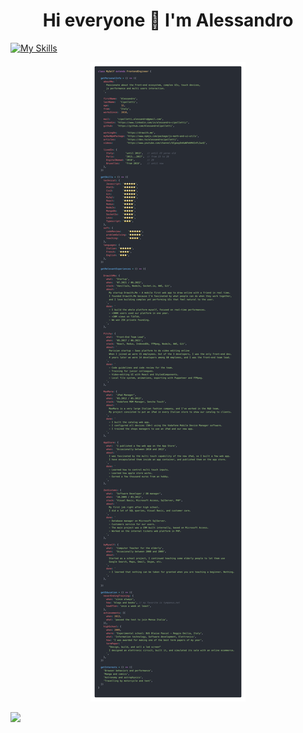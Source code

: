 <h1 align="center">Hi everyone 👋 I'm Alessandro</h1>

<!--
[![Typing SVG](https://readme-typing-svg.herokuapp.com?size=25&duration=2000&color=000000&background=FFFFFF&center=true&vCenter=true&multiline=true&width=1024&height=130&lines=Hi+everyone+%F0%9F%91%8B+I'm+Alessandro%2C;a+passionate+Front-End+engineer+from+Italy.;I+love+to+build+complex+and+performing+UIs%2C;and+tools+to+connect+people.;++++++++++)](https://git.io/typing-svg)
-->

<!--
<div align="center">
  <img
       src="https://readme-typing-svg.herokuapp.com?size=25&duration=2000&color=000000&background=FFFFFF&center=true&vCenter=true&multiline=true&width=1024&height=130&lines=Hi+everyone+%F0%9F%91%8B+I'm+Alessandro%2C;a+passionate+Front-End+engineer+from+Italy.;I+love+to+build+complex+and+performing+UIs%2C;and+tools+to+connect+people.;++++++++++)](https://git.io/typing-svg"
  />
</div>
-->

[![My Skills](https://skillicons.dev/icons?i=js,html,css,react,redux,ts,scss,mongodb,mysql,nodejs,py,aws,git,vscode,webpack)](https://skillicons.dev)

<!--
<div align="center">
  <img src="./myself3.png" />  
</div>

<br />
-->

<div align="center">
  <img src="./myself.webp" />  
</div>

<!--
<br /><br />
### My articles [TODO]
![Dev.to blog](https://img.shields.io/badge/dev.to-0A0A0A?style=for-the-badge&logo=dev.to&logoColor=white)


<br /><br />
## My Startup Project [TODO]


<br /><br />
## My Npm utils package [TODO]


<br /><br />
### My (italian) Youtube Channel [TODO]
> About web development and startups

<a href="https://www.youtube.com/channel/UCgeayDnKaNFmhM4InFLIwzQ?sub_confirmation=1">
  <img alt="youtube subscribers" title="Subscribe to my YouTube channel" src="https://freshidea.com/jonah/youtube-api/subscribers-badge.php?label=Subscribers&style=for-the-badge&color=red&labelColor=ce4630"/>
</a>


<br /><br />
## Mt GitHub activity (public repo only)

![Anurag's GitHub stats](https://github-readme-stats.vercel.app/api?username=AlessandroCipolletti)

[![Top Langs](https://github-readme-stats.vercel.app/api/top-langs/?username=AlessandroCipolletti&layout=compact)](https://github.com/AlessandroCipolletti/github-readme-stats)


<br /><br />
## Languages and libraries
![JavaScript](https://img.shields.io/badge/javascript-%23323330.svg?style=for-the-badge&logo=javascript&logoColor=%23F7DF1E)
![TypeScript](https://img.shields.io/badge/typescript-%23007ACC.svg?style=for-the-badge&logo=typescript&logoColor=white)
![NodeJS](https://img.shields.io/badge/node.js-6DA55F?style=for-the-badge&logo=node.js&logoColor=white)
![React](https://img.shields.io/badge/react-%2320232a.svg?style=for-the-badge&logo=react&logoColor=%2361DAFB)
![Redux](https://img.shields.io/badge/redux-%23593d88.svg?style=for-the-badge&logo=redux&logoColor=white)
![Less](https://img.shields.io/badge/less-2B4C80?style=for-the-badge&logo=less&logoColor=white)
![Socket.io](https://img.shields.io/badge/Socket.io-black?style=for-the-badge&logo=socket.io&badgeColor=010101)
![HTML5](https://img.shields.io/badge/html5-%23E34F26.svg?style=for-the-badge&logo=html5&logoColor=white)
![CSS3](https://img.shields.io/badge/css3-%231572B6.svg?style=for-the-badge&logo=css3&logoColor=white)
![Python](https://img.shields.io/badge/python-3670A0?style=for-the-badge&logo=python&logoColor=ffdd54)
![PHP](https://img.shields.io/badge/php-%23777BB4.svg?style=for-the-badge&logo=php&logoColor=white)
![JWT](https://img.shields.io/badge/JWT-black?style=for-the-badge&logo=JSON%20web%20tokens)

## DB
![MySQL](https://img.shields.io/badge/mysql-%2300f.svg?style=for-the-badge&logo=mysql&logoColor=white)
![MongoDB](https://img.shields.io/badge/MongoDB-%234ea94b.svg?style=for-the-badge&logo=mongodb&logoColor=white)

# Tools
![Visual Studio Code](https://img.shields.io/badge/Visual%20Studio%20Code-0078d7.svg?style=for-the-badge&logo=visual-studio-code&logoColor=white)
![Atom](https://img.shields.io/badge/Atom-%2366595C.svg?style=for-the-badge&logo=atom&logoColor=white)
![Adobe XD](https://img.shields.io/badge/Adobe%20XD-470137?style=for-the-badge&logo=Adobe%20XD&logoColor=#FF61F6)
![Figma](https://img.shields.io/badge/figma-%23F24E1E.svg?style=for-the-badge&logo=figma&logoColor=white)
![CodePen](https://img.shields.io/badge/Codepen-000000?style=for-the-badge&logo=codepen&logoColor=white)
![Trello](https://img.shields.io/badge/Trello-%23026AA7.svg?style=for-the-badge&logo=Trello&logoColor=white)

## Testing 
![Jest](https://img.shields.io/badge/-jest-%23C21325?style=for-the-badge&logo=jest&logoColor=white)
![cypress](https://img.shields.io/badge/-cypress-%23E5E5E5?style=for-the-badge&logo=cypress&logoColor=058a5e)
![Postman](https://img.shields.io/badge/Postman-FF6C37?style=for-the-badge&logo=postman&logoColor=white)

## Version control
![Git](https://img.shields.io/badge/git-%23F05033.svg?style=for-the-badge&logo=git&logoColor=white)
![GitHub](https://img.shields.io/badge/github-%23121011.svg?style=for-the-badge&logo=github&logoColor=white)
![GitLab](https://img.shields.io/badge/gitlab-%23181717.svg?style=for-the-badge&logo=gitlab&logoColor=white)

## Packaging
![NPM](https://img.shields.io/badge/NPM-%23000000.svg?style=for-the-badge&logo=npm&logoColor=white)
![Webpack](https://img.shields.io/badge/webpack-%238DD6F9.svg?style=for-the-badge&logo=webpack&logoColor=black)
![Babel](https://img.shields.io/badge/Babel-F9DC3e?style=for-the-badge&logo=babel&logoColor=black)
![ESLint](https://img.shields.io/badge/ESLint-4B3263?style=for-the-badge&logo=eslint&logoColor=white)

## Server
![AWS](https://img.shields.io/badge/AWS-%23FF9900.svg?style=for-the-badge&logo=amazon-aws&logoColor=white)
-->


![](https://komarev.com/ghpvc/?username=AlessandroCipolletti&style=for-the-badge)








